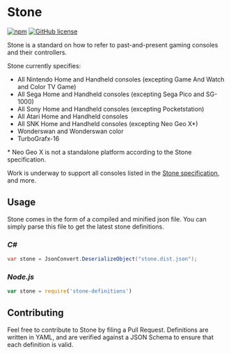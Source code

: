 Stone
=====

[![npm](https://img.shields.io/npm/v/stone-definitions.svg)](https://www.npmjs.com/package/stone-definitions) [![GitHub license](https://img.shields.io/github/license/SnowflakePowered/stone.svg?maxAge=2592000)]()


Stone is a standard on how to refer to past-and-present gaming consoles and their controllers.

Stone currently specifies:

 * All Nintendo Home and Handheld consoles (excepting Game And Watch and Color TV Game)
 * All Sega Home and Handheld consoles (excepting Sega Pico and SG-1000)
 * All Sony Home and Handheld consoles (excepting Pocketstation)
 * All Atari Home and Handheld consoles
 * All SNK Home and Handheld consoles (excepting Neo Geo X*)
 * Wonderswan and Wonderswan color
 * TurboGrafx-16
 
 \* Neo Geo X is not a standalone platform according to the Stone specification.

Work is underway to support all consoles listed in the [Stone specification](https://github.com/SnowflakePowered/stone-spec), 
and more.

Usage
-----

Stone comes in the form of a compiled and minified json file. You can simply parse this file to get the latest stone definitions.

### *C#*

```c#
var stone = JsonConvert.DeserializeObject("stone.dist.json");
```

### *Node.js*

```js
var stone = require('stone-definitions')
```

Contributing
------------

Feel free to contribute to Stone by filing a Pull Request. Definitions are written in YAML, and are verified against a JSON Schema to ensure that each definition is valid.
